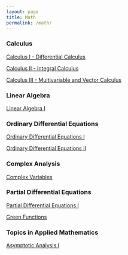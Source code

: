 ```yaml
---
layout: page
title: Math
permalink: /math/
---
```


<!---
## Secondary School Mathematics

Coming soon --->

<!--- ## Undergraduate Mathematics --->
### Calculus
<a class="page-link" href="/calculus-I/">Calculus I - Differential Calculus</a>

<a class="page-link" href="/calculus-II/">Calculus II - Integral Calculus</a> 

<a class="page-link" href="/calculus-III/">Calculus III - Multivariable and Vector Calculus</a>

### Linear Algebra
<a class="page-link" href="/linear-algebra-I/"> Linear Algebra I </a>

<!--- Applied Linear Algebra - Coming soon
<a class="page-link" href="/appl-lin-alg/"> Applied Linear Algebra </a> - In progress --->

<!--- Linear Algebra II - Coming soon
<a class="page-link" href="/linear-algebra-II/"> Linear Algebra II </a> - In progress --->

<!--- Linear Algebra III - Coming soon
<a class="page-link" href="/linear-algebra-III/"> Linear Algebra III </a> - In progress --->

### Ordinary Differential Equations
<a class="page-link" href="/ode-I/"> Ordinary Differential Equations I  </a>

<a class="page-link" href="/ode-II/"> Ordinary Differential Equations II  </a>

<!--- Theory of Ordinary Differential Equations - ODE with Real Domain - Coming soon
<a class="page-link" href="/odet-real/"> Theory of Ordinary Differential Equations - ODE with Real Domain </a> - In progress ---> 

<!--- Theory of Ordinary Differential Equations - ODE with Complex Domain - Coming soon
<a class="page-link" href="/odet-complex/"> Theory of Ordinary Differential Equations - ODE with Complex Domain </a> - In progress --->

<!--- Theory of Ordinary Differential Equations - ODE with Manifold Domain - Coming soon
<a class="page-link" href="/odet-manifold/"> Theory of Ordinary Differential Equations - ODE with Manifold Domain </a> - In progress ---> 

<!---
### Mathematical Communication
Mathematical Proof - Coming soon --->
<!--- <a class="page-link" href="/mathematical-proof/"> Mathematical Proof  </a> - In progress --->

<!---
### Dynamical Systems
Nonlinear Dynamics and Chaos I - Coming soon --->
<!--- <a class="page-link" href="/nonlin-dyn-I/"> Nonlinear Dynamics and Chaos I </a> - In progress --->

<!--- Nonlinear Dynamics and Chaos II  - Coming soon
<a class="page-link" href="/nonlin-dyn-II/"> Nonlinear Dynamics and Chaos II </a> --->

<!---  Nonlinear Dynamics and  Chaos III - Coming soon
<a class="page-link" href="/nonlin-dyn-III/"> Nonlinear Dynamics and Chaos III </a> --->

<!--- Stabilization of Dynamical Systems - Coming soon
<a class="page-link" href="/nonlin-dyn-I/"> Stabilization of Dynamical Systems </a> --->

### Complex Analysis
<a class="page-link" href="/complex-vars-I/"> Complex Variables </a>


### Partial Differential Equations
<a class="page-link" href="/pde-I/"> Partial Differential Equations I  </a>

<!---  Partial Differential Equations II - Coming soon
<a class="page-link" href="/pde-II/"> Partial Differential Equations II  </a> - In progress --->

<!---  Partial Differential Equations III - Coming soon
<a class="page-link" href="/pde-III/"> Partial Differential Equations III  </a> --->

<a class="page-link" href="/green_functions/"> Green Functions </a>

<!---  Theory of Partial Differential Equations - Coming soon
<a class="page-link" href="/pdet-I/"> Theory of Partial Differential Equations I </a> - In progress --->

### Topics in Applied Mathematics
<!--- Applied Analysis - Coming soon
<a class="page-link" href="/applied-analysis/"> Applied Analysis </a> - In progress --->

<!--- Special Functions - Coming soon
<a class="page-link" href="/special-functions/"> Special Functions </a> - In progress --->

<!--- Tensor Calculus - Coming soon
<a class="page-link" href="/tensor-calculus/"> Tensor Calculus </a> - In progress --->

<a class="page-link" href="/perturb-I/"> Asymptotic Analysis I </a>

<!--- Perturbation Theory of PDE - Coming soon
<a class="page-link" href="/asymptotic-analysis-II/"> Asymptotic Analysis II  </a> - In progress --->

<!--- Calculus of Variations - Coming soon
<a class="page-link" href="/variational-calculus/"> Calculus of Variations </a> - In progress --->

<!--- Integral Equations - Coming soon
<a class="page-link" href="/integral-equations/"> Integral Equations </a> - In progress --->

<!--- Fractional Calculus - Coming soon
<a class="page-link" href="/fractional-calculus/"> Fractional Calculus </a> - In progress --->

<!---
### Real Analysis
Real Analysis I - Differentiation - Coming soon
 <a class="page-link" href="/real-analysis-I/"> Real Analysis I </a> - In progress --->

<!---  Real Analysis II - Riemann Integration - Coming soon
<a class="page-link" href="/real-analysis-II/"> Real Analysis II </a> - In progress --->

<!--- Real Analysis III - Lebesgue Integration and Measure Theory - Coming soon
 <a class="page-link" href="/real-analysis-III/"> Real Analysis IIII </a> - In progress --->

<!--- Functional Analysis - Coming soon
<a class="page-link" href="/functional-analysis/"> Functional Analysis </a> - In progress --->

<!--- ### Abstract Algebra
Abstract Algebra I - Group Theory - Coming soon
<a class="page-link" href="/group-theory/"> Group Theory </a> - In progress --->

<!--- Abstract Algebra II - Rings and Modules - Coming soon --->
<!--- <a class="page-link" href="/rings-and-modules/"> Rings and Modules </a> - In progress --->

<!--- ### Differential Geometry
Classical Differential Geometry - Coming soon
<a class="page-link" href="/classical-differential-geometry/"> Classical Differential Geometry  </a> - In progress --->

<!--- Modern Differential Geometry - Coming soon
<a class="page-link" href="/modern-differential-geometry/"> Modern Differential Geometry  </a> - In progress --->

<!--- Riemannian Geometry - Coming soon
<a class="page-link" href="/modern-differential-geometry/"> Modern Differential Geometry  </a> - In progress --->

<!---
## Graduate Mathematics ### Topology ### Number Theory
Coming soon
--->
